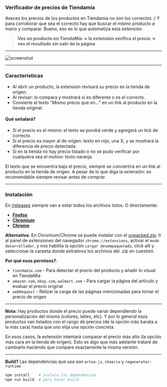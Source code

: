 ### Verificador de precios de Tiendamia
Aveces los precios de los productos en Tiendamia no son los correctos :/ Y para corroborar que sea el correcto hay que buscar el mismo producto *a mano* y comparar. Bueno, eso es lo que automatiza esta extensión.

> **Ves un producto en TiendaMia → la extensión verifica el precio → ves el resultado sin salir de la página**

---

![screenshot](https://i.imgur.com/52WuxBq.png)

---

### Características

- Al abrir un producto, la extensión revisará su precio en la tienda de origen.
- Al revisar: lo compara y mostrará si es diferente o es el correcto.
- Convierte el texto "Mismo precio que en..." en un link al producto en la tienda original.

#### Qué señalará?
 - Si el precio es el mismo: el texto se pondrá verde y agregará un tick de correcto.
 - Si el precio es mayor al de origen: texto en rojo, una X, y se mostrará la diferencia de precio detectada.
 - Si en la tienda no hay precio listado o no se pudo verificar por cualquiera sea el motivo: texto naranja.

El texto que se encuentra bajo el precio, siempre se conviertirá en un link al producto en la tienda de origen. A pesar de lo que diga la extensión: es recomendable siempre revisar antes de comprar.

---

### Instalación
En [/releases](https://github.com/thepante/verificador-tiendamia/releases) siempre van a estar todos los archivos listos. O directamente:
 - [**Firefox**](https://github.com/thepante/verificador-tiendamia/releases/latest/download/verificador-tiendamia-Firefox.xpi)
 - [**Chromium**](https://github.com/thepante/verificador-tiendamia/releases/latest/download/verificador-tiendamia-Chromium.crx)
 - [**Chrome**](https://github.com/thepante/verificador-tiendamia/releases/latest/download/verificador-tiendamia-Chrome.crx)

**Alternativa**:
En Chromium/Chrome se puede *instalar* con el [unpacked.zip](https://github.com/thepante/verificador-tiendamia/releases/latest/download/unpacked.zip). Ir al panel de extensiones del navegador `chrome://extensions`, activar el `modo desarrollador`, y nos habilita la opción `cargar desempaquetada`, click allí y seleccionar la carpeta donde extraimos los archivos del .zip en cuestión.

**Por qué esos permisos?**:
 - `tiendamia.com` - Para detectar el precio del producto y añadir lo visual en TiendaMia
 - `amazon.com`, `ebay.com`, `walmart.com` - Para cargar la página del artículo y evaluar el precio original
 - `webRequest` - Relizar la carga de las páginas mencionadas para tomar el precio de origen

---

**Nota:** Hay productos donde el precio puede variar dependiendo la personalización del mismo (colores, talles, etc). Y por lo general esos productos van listados con el rango de precios (de la opción más barata a la más cara) hasta que uno elija una opción concreta.

En esos casos, la extensión intentará comparar el precio más alto (la opción más cara en la tienda de origen). Esto es algo que más adelante trataré de cambiarlo haciendo que compare exactamente la misma versión.

---

**Build?** Las dependencias que usa son `artoo-js`, `cheerio` y `regenerator-runtime`
```bash
npm install    # instala las dependencias
npm run build  # para hacer build
```


